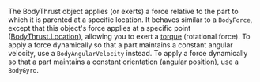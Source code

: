 The BodyThrust object applies (or exerts) a force relative to the part to which it is parented at a specific location. It behaves similar to a `BodyForce`, except that this object's force applies at a specific point ([BodyThrust.Location](https://developer.roblox.com/api-reference/property/BodyThrust/Location)), allowing you to exert a [torque][1] (rotational force). To apply a force dynamically so that a part maintains a constant angular velocity, use a `BodyAngularVelocity` instead. To apply a force dynamically so that a part maintains a constant orientation (angular position), use a `BodyGyro`.

[1]: https://en.wikipedia.org/wiki/Torque